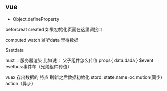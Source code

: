 ## vue  
 - Object.defineProperty

 beforcreat
created   如果初始化页面在这里调接口

computed
watch 监听data 里得数据

$setdata

nuxt ：服务器渲染
比如说：
<zizujian  class=" " :refs="xc" :data="data"> </zizujian>
父子组件怎么传值 
  props{
    data:dada
}
$event
evetbus:事件车（兄弟组件传值）

vuex  存出数据的
     特点  刷新之后数据初始化
     stord:   state.name=xc   mution(同步)  action（异步）   
